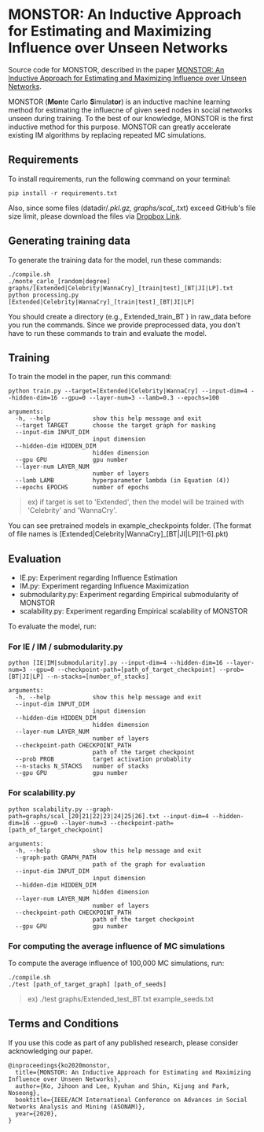 # MONSTOR: An Inductive Approach for Estimating and Maximizing Influence over Unseen Networks

Source code for MONSTOR, described in the paper [MONSTOR: An Inductive Approach for Estimating and Maximizing Influence over Unseen Networks](https://arxiv.org/pdf/2001.08853.pdf).

MONSTOR (**Mon**te Carlo **S**imula**tor**) is an inductive machine learning method for estimating the influecne of given seed nodes in social networks unseen during training. To the best of our knowledge, MONSTOR is the first inductive method for this purpose. MONSTOR can greatly accelerate existing IM algorithms by replacing repeated MC simulations.

## Requirements

To install requirements, run the following command on your terminal:
```setup
pip install -r requirements.txt
```

Also, since some files (datadir/*.pkl.gz, graphs/scal_*.txt) exceed GitHub's file size limit, please download the files via [Dropbox Link](https://bit.ly/3e9UnLb).

## Generating training data

To generate the training data for the model, run these commands:

```
./compile.sh
./monte_carlo_[random|degree] graphs/[Extended|Celebrity|WannaCry]_[train|test]_[BT|JI|LP].txt
python processing.py [Extended|Celebrity|WannaCry]_[train|test]_[BT|JI|LP]
```
You should create a directory (e.g., Extended_train_BT ) in raw_data before you run the commands.
Since we provide preprocessed data, you don't have to run these commands to train and evaluate the model.

## Training

To train the model in the paper, run this command:

```train
python train.py --target=[Extended|Celebrity|WannaCry] --input-dim=4 --hidden-dim=16 --gpu=0 --layer-num=3 --lamb=0.3 --epochs=100
```
```
arguments:
  -h, --help            show this help message and exit
  --target TARGET       choose the target graph for masking
  --input-dim INPUT_DIM
                        input dimension
  --hidden-dim HIDDEN_DIM
                        hidden dimension
  --gpu GPU             gpu number
  --layer-num LAYER_NUM
                        number of layers
  --lamb LAMB           hyperparameter lambda (in Equation (4))
  --epochs EPOCHS       number of epochs
```

> ex) if target is set to 'Extended', then the model will be trained with 'Celebrity' and 'WannaCry'.

You can see pretrained models in example_checkpoints folder. (The format of file names is [Extended|Celebrity|WannaCry]_[BT|JI|LP][1-6].pkt)

## Evaluation

* IE.py: Experiment regarding Influence Estimation
* IM.py: Experiment regarding Influence Maximization
* submodularity.py: Experiment regarding Empirical submodularity of MONSTOR
* scalability.py: Experiment regarding Empirical scalability of MONSTOR

To evaluate the model, run:

### For IE / IM / submodularity.py
```eval
python [IE|IM|submodularity].py --input-dim=4 --hidden-dim=16 --layer-num=3 --gpu=0 --checkpoint-path=[path_of_target_checkpoint] --prob=[BT|JI|LP] --n-stacks=[number_of_stacks]
```
```
arguments:
  -h, --help            show this help message and exit
  --input-dim INPUT_DIM
                        input dimension
  --hidden-dim HIDDEN_DIM
                        hidden dimension
  --layer-num LAYER_NUM
                        number of layers
  --checkpoint-path CHECKPOINT_PATH
                        path of the target checkpoint
  --prob PROB           target activation probablity
  --n-stacks N_STACKS   number of stacks
  --gpu GPU             gpu number
```

### For scalability.py
```eval
python scalability.py --graph-path=graphs/scal_[20|21|22|23|24|25|26].txt --input-dim=4 --hidden-dim=16 --gpu=0 --layer-num=3 --checkpoint-path=[path_of_target_checkpoint]
```
```
arguments:
  -h, --help            show this help message and exit
  --graph-path GRAPH_PATH
                        path of the graph for evaluation
  --input-dim INPUT_DIM
                        input dimension
  --hidden-dim HIDDEN_DIM
                        hidden dimension
  --layer-num LAYER_NUM
                        number of layers
  --checkpoint-path CHECKPOINT_PATH
                        path of the target checkpoint
  --gpu GPU             gpu number
```

### For computing the average influence of MC simulations
To compute the average influence of 100,000 MC simulations, run:
```eval
./compile.sh
./test [path_of_target_graph] [path_of_seeds]
```
> ex) ./test graphs/Extended_test_BT.txt example_seeds.txt

## Terms and Conditions

If you use this code as part of any published research, please consider acknowledging our paper.

```
@inproceedings{ko2020monstor,
  title={MONSTOR: An Inductive Approach for Estimating and Maximizing Influence over Unseen Networks},
  author={Ko, Jihoon and Lee, Kyuhan and Shin, Kijung and Park, Noseong},
  booktitle={IEEE/ACM International Conference on Advances in Social Networks Analysis and Mining (ASONAM)},
  year={2020},
}
```
